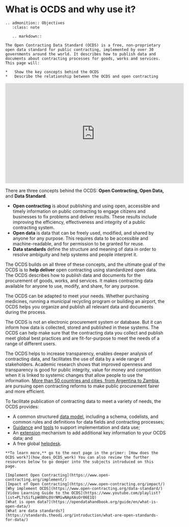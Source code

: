 # What is OCDS and why use it?
```{eval-rst}
.. admonition:: Objectives
   :class: note

   .. markdown::

The Open Contracting Data Standard (OCDS) is a free, non-proprietary open data standard for public contracting, implemented by over 30 governments around the world. It describes how to publish data and documents about contracting processes for goods, works and services. This page will:

*   Show the key concepts behind the OCDS
*   Describe the relationship between the OCDS and open contracting
```
<iframe width="560" height="315" src="https://www.youtube-nocookie.com/embed/ucPEID4DsyI?start=1" title="YouTube video player" frameborder="0" allow="accelerometer; autoplay; clipboard-write; encrypted-media; gyroscope; picture-in-picture" allowfullscreen></iframe>

There are three concepts behind the OCDS: **Open Contracting, Open Data,** and **Data Standard**.

*   **Open contracting** is about publishing and using open, accessible and timely information on public contracting to engage citizens and businesses to fix problems and deliver results. These results include improving the efficiency, effectiveness and integrity of a public contracting system.
*   **Open data** is data that can be freely used, modified, and shared by anyone for any purpose. This requires data to be accessible and machine-readable, and for permission to be granted for reuse.
*   **Data standards** define the structure and meaning of data in order to resolve ambiguity and help systems and people interpret it.

The OCDS builds on all three of these concepts, and the ultimate goal of the OCDS is to **help deliver** open contracting using standardized open data. The OCDS describes how to publish data and documents for the procurement of goods, works, and services. It makes contracting data available for anyone to use, modify, and share, for any purpose.

The OCDS can be adapted to meet your needs. Whether purchasing medicines, running a municipal recycling program or building an airport, the OCDS helps you organize and publish all relevant data and documents during the process.

The OCDS is not an electronic procurement system or database. But it can inform how data is collected, stored and published in these systems. The OCDS can help make sure that the contracting data you collect and publish meet global best practices and are fit-for-purpose to meet the needs of a range of different users.

The OCDS helps to increase transparency, enables deeper analysis of contracting data, and facilitates the use of data by a wide range of stakeholders. Academic research shows that improved openness and transparency is good for public integrity, value for money and competition when it is linked to systemic changes that allow people to use the information. [More than 50 countries and cities, from Argentina to Zambia](https://www.open-contracting.org/impact/), are pursuing open contracting reforms to make public procurement fairer and more efficient.

To facilitate publication of contracting data to meet a variety of needs, the OCDS provides:

*   A common structured [data model](https://standard.open-contracting.org/latest/en/schema/), including a schema, codelists, and common rules and definitions for data fields and contracting processes;
*   [Guidance](https://standard.open-contracting.org/latest/en/guidance/) and [tools](https://www.open-contracting.org/resources/open-contracting-tools-directory/) to support implementation and data use;
*   An [extension](https://standard.open-contracting.org/latest/en/guidance/map/extensions/) mechanism to add additional key information to your OCDS data; and
*   A free global [helpdesk](https://standard.open-contracting.org/latest/en/support/#ocds-helpdesk).

 ```
 **To learn more,** go to the next page in the primer: [How does the OCDS work?](how_does_OCDS_work) You can also review the further resources below to go deeper into the subjects introduced on this page.

[Implement Open Contracting](https://www.open-contracting.org/implement/)
[Impact of Open Contracting](https://www.open-contracting.org/impact/)
[Why implement OCDS](https://www.open-contracting.org/data-standard/)
[Video Learning Guide to the OCDS](https://www.youtube.com/playlist?list=PL7sSifLpWd8hLOVrNMiwNApXAsOr06E1Q)
[What is open data?](https://opendatahandbook.org/guide/en/what-is-open-data/)
[What are data standards?](https://standards.theodi.org/introduction/what-are-open-standards-for-data/)
```
